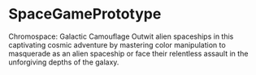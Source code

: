 # SpaceGamePrototype
Chromospace: Galactic Camouflage
Outwit alien spaceships in this captivating cosmic adventure by mastering color manipulation to masquerade as an alien spaceship or face their relentless assault in the unforgiving depths of the galaxy.

